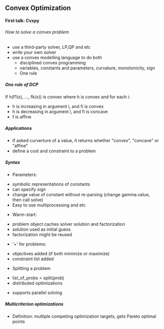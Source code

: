 ## Convex Optimization

#### First talk: Cvxpy
###### How to solve a convex problem
* use a third-party solver, LP,QP and etc
* write your own solver
* use a convex modelling language to do both
  - disciplined convex programming
  - variables, constants and parameters, curvature, monotonicity, sign
  - One rule

##### One rule of DCP
If h(f1(x), ..., fk(x)) is convex where h is convex and for each i:
 * h is increasing in argument i, and fi is convex
 * h is decreasing in argument i, and fi is concave
 * f is affine

##### Applications
* If asked curverture of a value, it returns whether "convex", "concave" or "affine"
* define a cost and constraint to a problem

##### Syntax
* Parameters:
 - symbolic representations of constants
 - can specify sign
 - change value of constant without re-parsing (change gamma.value, then call solve)
 - Easy to use multiprocessing and etc
* Warm-start:
 - problem object caches solver solution and factorization
 - solution used as initial guess
 - factorization might be reused
* '\+' for problems:
 - objectives added (if both minimize or maximize)
 - constraint list added
* Splitting a problem
 - list_of_probs = split(prob)
 - distributed optimizations
* supports parallel solving

##### Multicriterion optimizations
* Definition: multiple competing optimization targets, gets Pareto optimal points
